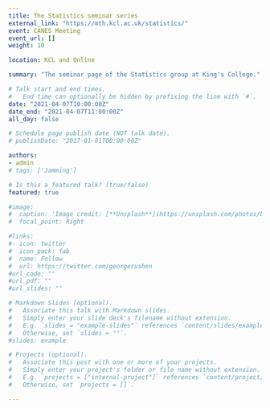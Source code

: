 ```yaml
---
title: The Statistics seminar series
external_link: "https://mth.kcl.ac.uk/statistics/"
event: CANES Meeting
event_url: []
weight: 10

location: KCL and Online

summary: "The seminar page of the Statistics group at King's College."

# Talk start and end times.
#   End time can optionally be hidden by prefixing the line with `#`.
date: "2021-04-07T10:00:00Z"
date_end: "2021-04-07T11:00:00Z"
all_day: false

# Schedule page publish date (NOT talk date).
# publishDate: "2017-01-01T00:00:00Z"

authors:
- admin
# tags: ['Jamming']

# Is this a featured talk? (true/false)
featured: true

#image:
#  caption: 'Image credit: [**Unsplash**](https://unsplash.com/photos/bzdhc5b3Bxs)'
#  focal_point: Right

#links:
#- icon: twitter
#  icon_pack: fab
#  name: Follow
#  url: https://twitter.com/georgecushen
#url_code: ""
#url_pdf: ""
#url_slides: ""

# Markdown Slides (optional).
#   Associate this talk with Markdown slides.
#   Simply enter your slide deck's filename without extension.
#   E.g. `slides = "example-slides"` references `content/slides/example-slides.md`.
#   Otherwise, set `slides = ""`.
#slides: example

# Projects (optional).
#   Associate this post with one or more of your projects.
#   Simply enter your project's folder or file name without extension.
#   E.g. `projects = ["internal-project"]` references `content/project/deep-learning/index.md`.
#   Otherwise, set `projects = []`.

---
```

